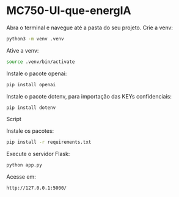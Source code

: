 # MC750-UI-que-energIA

Abra o terminal e navegue até a pasta do seu projeto.
Crie a venv:
```bash
python3 -m venv .venv
```
Ative a venv:
```bash
source .venv/bin/activate
```
Instale o pacote openai:
```bash
pip install openai
```
Instale o pacote dotenv, para importação das KEYs confidenciais:
```bash
pip install dotenv
```



Script

Instale os pacotes:
```bash
pip install -r requirements.txt
```

Execute o servidor Flask:
```bash
python app.py
```

Acesse em:
```bash
http://127.0.0.1:5000/
```